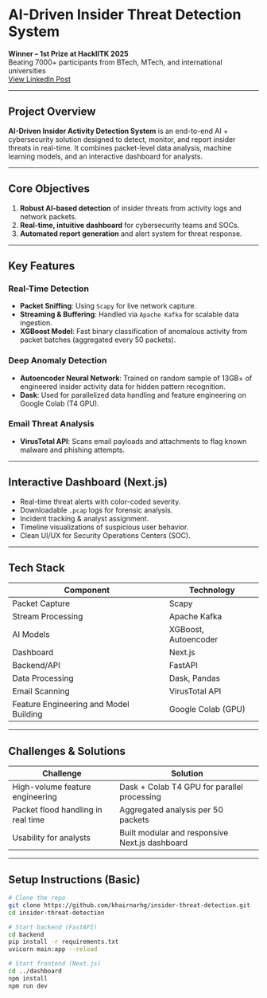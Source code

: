 #  AI-Driven Insider Threat Detection System

 **Winner – 1st Prize at HackIITK 2025**  
 Beating 7000+ participants from BTech, MTech, and international universities  
 [View LinkedIn Post](https://www.linkedin.com/posts/harsh-khairnar-844001227_hackiitk-cybersecurity-kafka-activity-7317196462575050752-QPnH?utm_source=share&utm_medium=member_desktop&rcm=ACoAADjGe3QBIetyTYiCm6RFSPFG8dASKqbnhvk)

---

##  Project Overview

**AI-Driven Insider Activity Detection System** is an end-to-end AI + cybersecurity solution designed to detect, monitor, and report insider threats in real-time. It combines packet-level data analysis, machine learning models, and an interactive dashboard for analysts.

---

##  Core Objectives

1. **Robust AI-based detection** of insider threats from activity logs and network packets.
2. **Real-time, intuitive dashboard** for cybersecurity teams and SOCs.
3. **Automated report generation** and alert system for threat response.

---

##  Key Features

###  Real-Time Detection
- **Packet Sniffing**: Using `Scapy` for live network capture.
- **Streaming & Buffering**: Handled via `Apache Kafka` for scalable data ingestion.
- **XGBoost Model**: Fast binary classification of anomalous activity from packet batches (aggregated every 50 packets).

###  Deep Anomaly Detection
- **Autoencoder Neural Network**: Trained on random sample of 13GB+ of engineered insider activity data for hidden pattern recognition.
- **Dask**: Used for parallelized data handling and feature engineering on Google Colab (T4 GPU).

###  Email Threat Analysis
- **VirusTotal API**: Scans email payloads and attachments to flag known malware and phishing attempts.

---

##  Interactive Dashboard (Next.js)

- Real-time threat alerts with color-coded severity.
- Downloadable `.pcap` logs for forensic analysis.
- Incident tracking & analyst assignment.
- Timeline visualizations of suspicious user behavior.
- Clean UI/UX for Security Operations Centers (SOC).

---

##  Tech Stack

| Component         | Technology         |
|------------------|--------------------|
| Packet Capture    | Scapy              |
| Stream Processing | Apache Kafka       |
| AI Models         | XGBoost, Autoencoder |
| Dashboard         | Next.js     |
| Backend/API       | FastAPI            |
| Data Processing   | Dask, Pandas       |
| Email Scanning    | VirusTotal API     |
| Feature Engineering and Model Building     | Google Colab (GPU) |

---

##  Challenges & Solutions

| Challenge                                 | Solution                                  |
|------------------------------------------|-------------------------------------------|
| High-volume feature engineering          | Dask + Colab T4 GPU for parallel processing |
| Packet flood handling in real time       | Aggregated analysis per 50 packets         |
| Usability for analysts                   | Built modular and responsive Next.js dashboard |

---

##  Setup Instructions (Basic)

```bash
# Clone the repo
git clone https://github.com/khairnarhg/insider-threat-detection.git
cd insider-threat-detection

# Start backend (FastAPI)
cd backend
pip install -r requirements.txt
uvicorn main:app --reload

# Start frontend (Next.js)
cd ../dashboard
npm install
npm run dev
